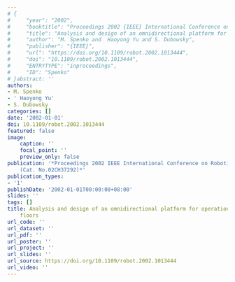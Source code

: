 ```yaml
---
# {
#     "year": "2002",
#     "booktitle": "Proceedings 2002 {IEEE} International Conference on Robotics and Automation (Cat. No.02CH37292)",
#     "title": "Analysis and design of an omnidirectional platform for operation on non-ideal floors",
#     "author": "M. Spenko and  Haoyong Yu and S. Dubowsky",
#     "publisher": "{IEEE}",
#     "url": "https://doi.org/10.1109/robot.2002.1013444",
#     "doi": "10.1109/robot.2002.1013444",
#     "ENTRYTYPE": "inproceedings",
#     "ID": "Spenko"
# }abstract: ''
authors:
- M. Spenko
- ' Haoyong Yu'
- S. Dubowsky
categories: []
date: '2002-01-01'
doi: 10.1109/robot.2002.1013444
featured: false
image:
    caption: ''
    focal_point: ''
    preview_only: false
publication: '*Proceedings 2002 IEEE International Conference on Robotics and Automation
    (Cat. No.02CH37292)*'
publication_types:
- '1'
publishDate: '2002-01-01T00:00:00+08:00'
slides: ''
tags: []
title: Analysis and design of an omnidirectional platform for operation on non-ideal
    floors
url_code: ''
url_dataset: ''
url_pdf: ''
url_poster: ''
url_project: ''
url_slides: ''
url_source: https://doi.org/10.1109/robot.2002.1013444
url_video: ''
---
```

